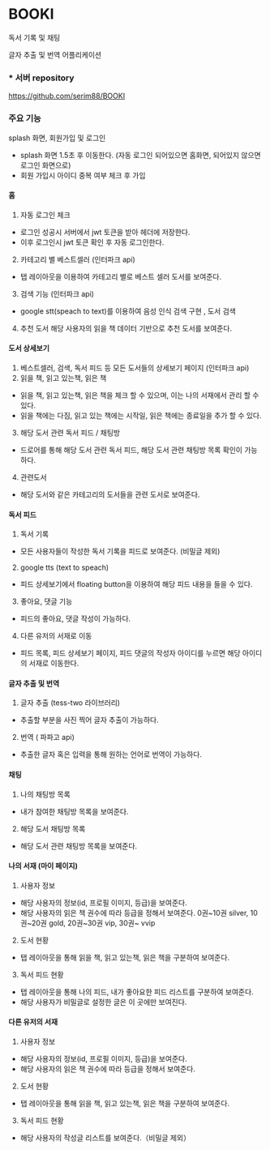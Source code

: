 # BOOKI 
독서 기록 및 채팅

글자 추출 및 번역 어플리케이션

### * 서버 repository
https://github.com/serim88/BOOKI

### 주요 기능

splash 화면, 회원가입 및 로그인
- splash 화면 1.5초 후 이동한다. (자동 로그인 되어있으면 홈화면, 되어있지 않으면 로그인 화면으로)
- 회원 가입시 아이디 중복 여부 체크 후 가입

#### 홈 
1. 자동 로그인 체크
- 로그인 성공시 서버에서 jwt 토큰을 받아 헤더에 저장한다.
- 이후 로그인시 jwt 토큰 확인 후 자동 로그인한다.
2. 카테고리 별 베스트셀러 (인터파크 api)
- 탭 레이아웃을 이용하여 카테고리 별로 베스트 셀러 도서를 보여준다.
3. 검색 기능 (인터파크 api)
- google stt(speach to text)를 이용하여 음성 인식 검색 구현 , 도서 검색
4. 추천 도서
해당 사용자의 읽을 책 데이터 기반으로 추천 도서를 보여준다.

#### 도서 상세보기
1. 베스트셀러, 검색, 독서 피드 등 모든 도서들의 상세보기 페이지 (인터파크 api)
2. 읽을 책, 읽고 있는책, 읽은 책 
- 읽을 책, 읽고 있는책, 읽은 책을 체크 할 수 있으며, 이는 나의 서재에서 관리 할 수 있다.
- 읽을 책에는 다짐, 읽고 있는 책에는 시작일, 읽은 책에는 종료일을 추가 할 수 있다.
3. 해당 도서 관련 독서 피드 / 채팅방
- 드로어를 통해 해당 도서 관련 독서 피드, 해당 도서 관련 채팅방 목록 확인이 가능하다. 
4. 관련도서
- 해당 도서와 같은 카테고리의 도서들을 관련 도서로 보여준다.

#### 독서 피드
1. 독서 기록 
- 모든 사용자들이 작성한 독서 기록을 피드로 보여준다. (비밀글 제외)
2. google tts (text to speach)
- 피드 상세보기에서 floating button을 이용하여 해당 피드 내용을 들을 수 있다.
3. 좋아요, 댓글 기능
- 피드의 좋아요, 댓글 작성이 가능하다.
4. 다른 유저의 서재로 이동 
- 피드 목록, 피드 상세보기 페이지, 피드 댓글의 작성자 아이디를 누르면 해당 아이디의 서재로 이동한다.

#### 글자 추출 및 번역
1. 글자 추출 (tess-two 라이브러리)
- 추출할 부분을 사진 찍어 글자 추출이 가능하다.
2. 번역 ( 파파고 api)
- 추출한 글자 혹은 입력을 통해 원하는 언어로 번역이 가능하다.

#### 채팅
1. 나의 채팅방 목록
- 내가 참여한 채팅방 목록을 보여준다.
2. 해당 도서 채팅방 목록
- 해당 도서 관련 채팅방 목록을 보여준다.

#### 나의 서재 (마이 페이지)
1. 사용자 정보
- 해당 사용자의 정보(id, 프로필 이미지, 등급)을 보여준다.
- 해당 사용자의 읽은 책 권수에 따라 등급을 정해서 보여준다. 
0권~10권 silver, 10권~20권 gold, 20권~30권 vip, 30권~ vvip
2. 도서 현황
- 탭 레이아웃을 통해 읽을 책, 읽고 있는책, 읽은 책을 구분하여 보여준다.
3. 독서 피드 현황
- 탭 레이아웃을 통해 나의 피드, 내가 좋아요한 피드 리스트를 구분하여 보여준다.
- 해당 사용자가 비밀글로 설정한 글은 이 곳에만 보여진다.

#### 다른 유저의 서재
1. 사용자 정보
- 해당 사용자의 정보(id, 프로필 이미지, 등급)을 보여준다.
- 해당 사용자의 읽은 책 권수에 따라 등급을 정해서 보여준다. 
2. 도서 현황
- 탭 레이아웃을 통해 읽을 책, 읽고 있는책, 읽은 책을 구분하여 보여준다.
3. 독서 피드 현황
- 해당 사용자의 작성글 리스트를 보여준다.（비밀글 제외）
